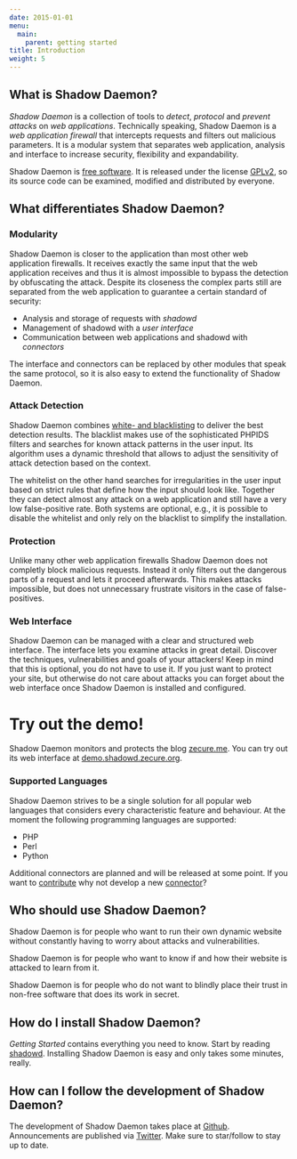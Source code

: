 ```yaml
---
date: 2015-01-01
menu:
  main:
    parent: getting started
title: Introduction
weight: 5
---
```


## What is Shadow Daemon?

*Shadow Daemon* is a collection of tools to *detect*, *protocol* and *prevent* *attacks* on *web applications*.
Technically speaking, Shadow Daemon is a *web application firewall* that intercepts requests and filters out malicious parameters.
It is a modular system that separates web application, analysis and interface to increase security, flexibility and expandability.

Shadow Daemon is [free software](https://www.gnu.org/philosophy/free-sw.html). It is released under the license [GPLv2](/about/license), so its source code can be examined, modified and distributed by everyone.

## What differentiates Shadow Daemon?

### Modularity

Shadow Daemon is closer to the application than most other web application firewalls.
It receives exactly the same input that the web application receives and thus it is almost impossible to bypass the detection by obfuscating the attack.
Despite its closeness the complex parts still are separated from the web application to guarantee a certain standard of security:

 * Analysis and storage of requests with *shadowd*
 * Management of shadowd with a *user interface*
 * Communication between web applications and shadowd with *connectors*

The interface and connectors can be replaced by other modules that speak the same protocol, so it is also easy to extend the functionality of Shadow Daemon.

### Attack Detection

Shadow Daemon combines [white- and blacklisting](/documentation/architecture) to deliver the best detection results.
The blacklist makes use of the sophisticated PHPIDS filters and searches for known attack patterns in the user input.
Its algorithm uses a dynamic threshold that allows to adjust the sensitivity of attack detection based on the context.

The whitelist on the other hand searches for irregularities in the user input based on strict rules that define how the input should look like.
Together they can detect almost any attack on a web application and still have a very low false-positive rate.
Both systems are optional, e.g., it is possible to disable the whitelist and only rely on the blacklist to simplify the installation.

### Protection

Unlike many other web application firewalls Shadow Daemon does not completly block malicious requests.
Instead it only filters out the dangerous parts of a request and lets it proceed afterwards.
This makes attacks impossible, but does not unnecessary frustrate visitors in the case of false-positives.

### Web Interface

Shadow Daemon can be managed with a clear and structured web interface.
The interface lets you examine attacks in great detail.
Discover the techniques, vulnerabilities and goals of your attackers!
Keep in mind that this is optional, you do not have to use it.
If you just want to protect your site, but otherwise do not care about attacks you can forget about the web interface once Shadow Daemon is installed and configured.

<div class="note info">
<h1>Try out the demo!</h1>
<p>Shadow Daemon monitors and protects the blog <a target="_blank" href="http://zecure.me/">zecure.me</a>.
You can try out its web interface at <a target="_blank" href="https://demo.shadowd.zecure.org/">demo.shadowd.zecure.org</a>.</p>
</div>

### Supported Languages

Shadow Daemon strives to be a single solution for all popular web languages that considers every characteristic feature and behaviour.
At the moment the following programming languages are supported:

 * PHP
 * Perl
 * Python

Additional connectors are planned and will be released at some point.
If you want to [contribute](/development/contributing) why not develop a new [connector](/documentation/connectors)?

## Who should use Shadow Daemon?

Shadow Daemon is for people who want to run their own dynamic website without constantly having to worry about attacks and vulnerabilities.

Shadow Daemon is for people who want to know if and how their website is attacked to learn from it.

Shadow Daemon is for people who do not want to blindly place their trust in non-free software that does its work in secret.

## How do I install Shadow Daemon?

*Getting Started* contains everything you need to know. Start by reading [shadowd](/overview/shadowd).
Installing Shadow Daemon is easy and only takes some minutes, really.

## How can I follow the development of Shadow Daemon?

The development of Shadow Daemon takes place at [Github](https://github.com/zecure).
Announcements are published via [Twitter](https://twitter.com/zecureit).
Make sure to star/follow to stay up to date.
